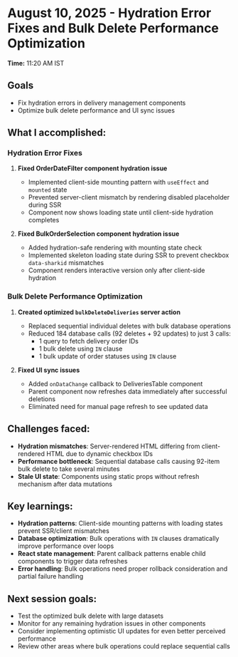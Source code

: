 # August 10, 2025 - Hydration Error Fixes and Bulk Delete Performance Optimization

**Time:** 11:20 AM IST

## Goals
- Fix hydration errors in delivery management components
- Optimize bulk delete performance and UI sync issues

## What I accomplished:

### Hydration Error Fixes
1. **Fixed OrderDateFilter component hydration issue**
   - Implemented client-side mounting pattern with `useEffect` and `mounted` state
   - Prevented server-client mismatch by rendering disabled placeholder during SSR
   - Component now shows loading state until client-side hydration completes

2. **Fixed BulkOrderSelection component hydration issue**
   - Added hydration-safe rendering with mounting state check
   - Implemented skeleton loading state during SSR to prevent checkbox `data-sharkid` mismatches
   - Component renders interactive version only after client-side hydration

### Bulk Delete Performance Optimization
1. **Created optimized `bulkDeleteDeliveries` server action**
   - Replaced sequential individual deletes with bulk database operations
   - Reduced 184 database calls (92 deletes + 92 updates) to just 3 calls:
     - 1 query to fetch delivery order IDs
     - 1 bulk delete using `IN` clause 
     - 1 bulk update of order statuses using `IN` clause

2. **Fixed UI sync issues**
   - Added `onDataChange` callback to DeliveriesTable component
   - Parent component now refreshes data immediately after successful deletions
   - Eliminated need for manual page refresh to see updated data

## Challenges faced:
- **Hydration mismatches**: Server-rendered HTML differing from client-rendered HTML due to dynamic checkbox IDs
- **Performance bottleneck**: Sequential database calls causing 92-item bulk delete to take several minutes
- **Stale UI state**: Components using static props without refresh mechanism after data mutations

## Key learnings:
- **Hydration patterns**: Client-side mounting patterns with loading states prevent SSR/client mismatches
- **Database optimization**: Bulk operations with `IN` clauses dramatically improve performance over loops
- **React state management**: Parent callback patterns enable child components to trigger data refreshes
- **Error handling**: Bulk operations need proper rollback consideration and partial failure handling

## Next session goals:
- Test the optimized bulk delete with large datasets
- Monitor for any remaining hydration issues in other components
- Consider implementing optimistic UI updates for even better perceived performance
- Review other areas where bulk operations could replace sequential calls